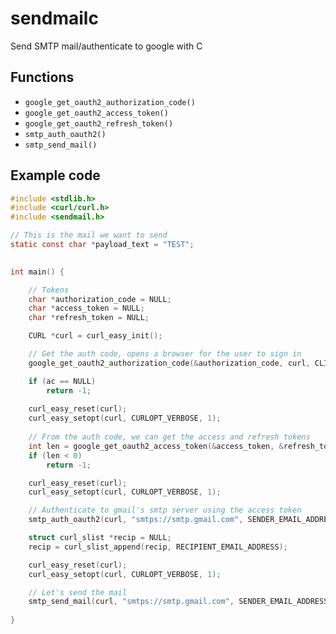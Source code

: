 # sendmailc
Send SMTP mail/authenticate to google with C

## Functions
- `google_get_oauth2_authorization_code()`
- `google_get_oauth2_access_token()`
- `google_get_oauth2_refresh_token()`
- `smtp_auth_oauth2()`
- `smtp_send_mail()`

## Example code
```c
#include <stdlib.h>
#include <curl/curl.h>
#include <sendmail.h>

// This is the mail we want to send
static const char *payload_text = "TEST";
 

int main() {

    // Tokens
    char *authorization_code = NULL;
    char *access_token = NULL;
    char *refresh_token = NULL;

    CURL *curl = curl_easy_init();

    // Get the auth code, opens a browser for the user to sign in
    google_get_oauth2_authorization_code(&authorization_code, curl, CLIENT_ID);

    if (ac == NULL)
        return -1;
    
    curl_easy_reset(curl);
    curl_easy_setopt(curl, CURLOPT_VERBOSE, 1);
    
    // From the auth code, we can get the access and refresh tokens
    int len = google_get_oauth2_access_token(&access_token, &refresh_token, authorization_code, curl, CLIENT_ID, CLIENT_SECRET);
    if (len < 0)
        return -1;

    curl_easy_reset(curl);
    curl_easy_setopt(curl, CURLOPT_VERBOSE, 1);

    // Authenticate to gmail's smtp server using the access token
    smtp_auth_oauth2(curl, "smtps://smtp.gmail.com", SENDER_EMAIL_ADDRESS, at);

    struct curl_slist *recip = NULL;
    recip = curl_slist_append(recip, RECIPIENT_EMAIL_ADDRESS);

    curl_easy_reset(curl);
    curl_easy_setopt(curl, CURLOPT_VERBOSE, 1);

    // Let's send the mail
    smtp_send_mail(curl, "smtps://smtp.gmail.com", SENDER_EMAIL_ADDRESS, recip, payload_text);
        
}
```